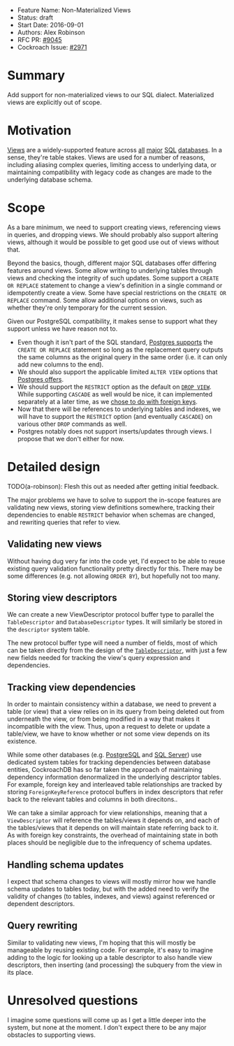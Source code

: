 - Feature Name: Non-Materialized Views
- Status: draft
- Start Date: 2016-09-01
- Authors: Alex Robinson
- RFC PR: [#9045](https://github.com/cockroachdb/cockroach/pull/9045)
- Cockroach Issue: [#2971](https://github.com/cockroachdb/cockroach/issues/2971)

# Summary

Add support for non-materialized views to our SQL dialect.
Materialized views are explicitly out of scope.

# Motivation

[Views](https://en.wikipedia.org/wiki/View_(SQL)) are a widely-supported
feature across
[all](https://www.postgresql.org/docs/9.1/static/sql-createview.html)
[major](http://dev.mysql.com/doc/refman/5.7/en/views.html)
[SQL](https://msdn.microsoft.com/en-us/library/ms187956.aspx)
[databases](http://www.ibm.com/support/knowledgecenter/SSEPEK_10.0.0/intro/src/tpc/db2z_views.html).
In a sense, they're table stakes. Views are used for a number of reasons,
including aliasing complex queries, limiting access to underlying data, or
maintaining compatibility with legacy code as changes are made to the underlying
database schema.

# Scope

As a bare minimum, we need to support creating views, referencing views
in queries, and dropping views. We should probably also support altering
views, although it would be possible to get good use out of views
without that.

Beyond the basics, though, different major SQL databases offer differing
features around views. Some allow writing to underlying tables through views
and checking the integrity of such updates. Some support a
`CREATE OR REPLACE` statement to change a view's definition in a single
command or idempotently create a view. Some have special restrictions on
the `CREATE OR REPLACE` command. Some allow additional options on views,
such as whether they're only temporary for the current session.

Given our PostgreSQL compatibility, it makes sense to support what they
support unless we have reason not to.

* Even though it isn't part of the SQL standard,
  [Postgres supports](https://www.postgresql.org/docs/9.1/static/sql-createview.html)
  the `CREATE OR REPLACE` statement so long as the replacement query
  outputs the same columns as the original query in the same order
  (i.e. it can only add new columns to the end).
* We should also support the applicable limited `ALTER VIEW` options that
  [Postgres offers](https://www.postgresql.org/docs/9.1/static/sql-alterview.html).
* We should support the `RESTRICT` option as the default on
  [`DROP VIEW`](https://www.postgresql.org/docs/9.1/static/sql-dropview.html).
  While supporting `CASCADE` as well would be nice, it can implemented
  separately at a later time, as we
  [chose to do with foreign keys](fk.md#cascade-and-other-behaviors).
* Now that there will be references to underlying tables and indexes, we
  will have to support the `RESTRICT` option (and eventually `CASCADE`)
  on various other `DROP` commands as well.
* Postgres notably does not support inserts/updates through views. I
  propose that we don't either for now.

# Detailed design

TODO(a-robinson): Flesh this out as needed after getting initial feedback.

The major problems we have to solve to support the in-scope features are
validating new views, storing view definitions somewhere, tracking
their dependencies to enable `RESTRICT` behavior when schemas are
changed, and rewriting queries that refer to view.

## Validating new views

Without having dug very far into the code yet, I'd expect to be able to
reuse existing query validation functionality pretty directly for this.
There may be some differences (e.g. not allowing `ORDER BY`), but hopefully
not too many.

## Storing view descriptors

We can create a new ViewDescriptor protocol buffer type to parallel the
`TableDescriptor` and `DatabaseDescriptor` types. It will similarly be
stored in the `descriptor` system table.

The new protocol buffer type will need a number of fields, most of which
can be taken directly from the design of the
[`TableDescriptor`](https://github.com/cockroachdb/cockroach/blob/develop/sql/sqlbase/structured.proto#L244),
with just a few new fields needed for tracking the view's query expression
and dependencies.

## Tracking view dependencies

In order to maintain consistency within a database, we need to prevent
a table (or view) that a view relies on in its query from being deleted out
from underneath the view, or from being modified in a way that makes it
incompatible with the view. Thus, upon a request to delete or update a
table/view, we have to know whether or not some view depends on its
existence.

While some other databases (e.g.
[PostgreSQL](https://www.postgresql.org/docs/8.4/static/catalog-pg-depend.html)
and [SQL Server](https://msdn.microsoft.com/en-us/library/bb677315.aspx))
use dedicated system tables for tracking dependencies between database
entities, CockroachDB has so far taken the approach of maintaining
dependency information denormalized in the underlying descriptor tables.
For example, foreign key and interleaved table relationships are tracked
by storing `ForeignKeyReference` protocol buffers in index descriptors
that refer back to the relevant tables and columns in both direcitons..

We can take a similar approach for view relationships, meaning that a
`ViewDescriptor` will reference the tables/views it depends on, and each
of the tables/views that it depends on will maintain state referring back
to it. As with foreign key constraints, the overhead of maintaining state
in both places should be negligible due to the infrequency of schema updates.

## Handling schema updates

I expect that schema changes to views  will mostly mirror how we handle
schema updates to tables today, but with the added need to verify the
validity of changes (to tables, indexes, and views) against referenced
or dependent descriptors.

## Query rewriting

Similar to validating new views, I'm hoping that this will mostly be
manageable by reusing existing code. For example, it's easy to imagine
adding to the logic for looking up a table descriptor to also handle
view descriptors, then inserting (and processing) the subquery from
the view in its place.

# Unresolved questions

I imagine some questions will come up as I get a little deeper into the
system, but none at the moment. I don't expect there to be any major
obstacles to supporting views.
